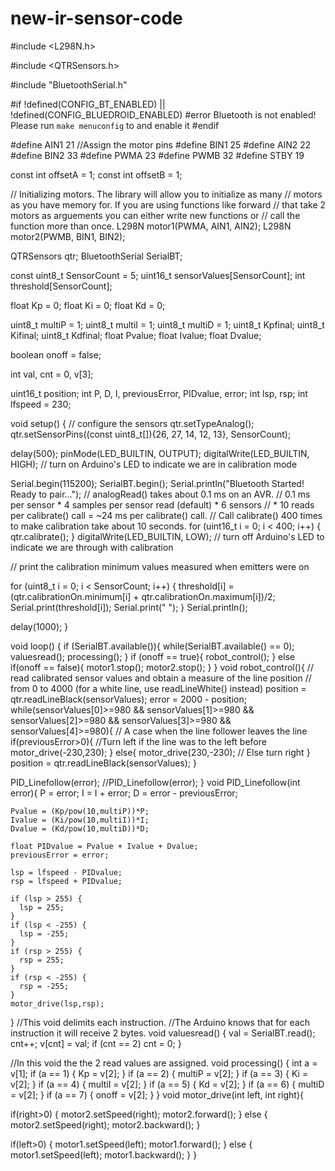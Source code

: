 # new-ir-sensor-code
#include <L298N.h>

#include <QTRSensors.h>

#include "BluetoothSerial.h"

#if !defined(CONFIG_BT_ENABLED) || !defined(CONFIG_BLUEDROID_ENABLED)
#error Bluetooth is not enabled! Please run `make menuconfig` to and enable it
#endif

#define AIN1 21  //Assign the motor pins
#define BIN1 25
#define AIN2 22
#define BIN2 33
#define PWMA 23
#define PWMB 32
#define STBY 19

const int offsetA = 1;
const int offsetB = 1;

// Initializing motors.  The library will allow you to initialize as many
// motors as you have memory for.  If you are using functions like forward
// that take 2 motors as arguements you can either write new functions or
// call the function more than once.
L298N motor1(PWMA, AIN1, AIN2);
L298N motor2(PWMB, BIN1, BIN2);

QTRSensors qtr;
BluetoothSerial SerialBT;

const uint8_t SensorCount = 5;
uint16_t sensorValues[SensorCount];
int threshold[SensorCount];

float Kp = 0;
float Ki = 0;
float Kd = 0;

uint8_t multiP = 1;
uint8_t multiI  = 1;
uint8_t multiD = 1;
uint8_t Kpfinal;
uint8_t Kifinal;
uint8_t Kdfinal;
float Pvalue;
float Ivalue;
float Dvalue;

boolean onoff = false;

int val, cnt = 0, v[3];

uint16_t position;
int P, D, I, previousError, PIDvalue, error;
int lsp, rsp;
int lfspeed = 230;

void setup()
{
  // configure the sensors
  qtr.setTypeAnalog();
  qtr.setSensorPins((const uint8_t[]){26, 27, 14, 12, 13}, SensorCount);

  delay(500);
  pinMode(LED_BUILTIN, OUTPUT);
  digitalWrite(LED_BUILTIN, HIGH); // turn on Arduino's LED to indicate we are in calibration mode
  
  Serial.begin(115200);
  SerialBT.begin();
  Serial.println("Bluetooth Started! Ready to pair...");
  // analogRead() takes about 0.1 ms on an AVR.
  // 0.1 ms per sensor * 4 samples per sensor read (default) * 6 sensors
  // * 10 reads per calibrate() call = ~24 ms per calibrate() call.
  // Call calibrate() 400 times to make calibration take about 10 seconds.
  for (uint16_t i = 0; i < 400; i++)
  {
    qtr.calibrate();
  }
  digitalWrite(LED_BUILTIN, LOW); // turn off Arduino's LED to indicate we are through with calibration

  // print the calibration minimum values measured when emitters were on
  
  for (uint8_t i = 0; i < SensorCount; i++)
  {
    threshold[i] = (qtr.calibrationOn.minimum[i] + qtr.calibrationOn.maximum[i])/2;
    Serial.print(threshold[i]);
    Serial.print("  ");
  }
  Serial.println();

  delay(1000);
}

void loop()
{
  if (SerialBT.available()){
    while(SerialBT.available() == 0);
    valuesread();
    processing();
  }
  if (onoff == true){
    robot_control();
  }
  else if(onoff == false){
    motor1.stop();
    motor2.stop();
  }
}
void robot_control(){
  // read calibrated sensor values and obtain a measure of the line position
  // from 0 to 4000 (for a white line, use readLineWhite() instead)
  position = qtr.readLineBlack(sensorValues);
  error = 2000 - position;
  while(sensorValues[0]>=980 && sensorValues[1]>=980 && sensorValues[2]>=980 && sensorValues[3]>=980 && sensorValues[4]>=980){ // A case when the line follower leaves the line
    if(previousError>0){       //Turn left if the line was to the left before
      motor_drive(-230,230);
    }
    else{
      motor_drive(230,-230); // Else turn right
    }
    position = qtr.readLineBlack(sensorValues);
  }
  
  PID_Linefollow(error);
  //PID_Linefollow(error);
}
void PID_Linefollow(int error){
    P = error;
    I = I + error;
    D = error - previousError;
    
    Pvalue = (Kp/pow(10,multiP))*P;
    Ivalue = (Ki/pow(10,multiI))*I;
    Dvalue = (Kd/pow(10,multiD))*D; 

    float PIDvalue = Pvalue + Ivalue + Dvalue;
    previousError = error;

    lsp = lfspeed - PIDvalue;
    rsp = lfspeed + PIDvalue;

    if (lsp > 255) {
      lsp = 255;
    }
    if (lsp < -255) {
      lsp = -255;
    }
    if (rsp > 255) {
      rsp = 255;
    }
    if (rsp < -255) {
      rsp = -255;
    }
    motor_drive(lsp,rsp);
}
//This void delimits each instruction.
//The  Arduino knows that for each instruction it will receive 2 bytes.
void valuesread()  {
  val = SerialBT.read();
  cnt++;
  v[cnt] = val;
  if (cnt == 2)
    cnt = 0;
}

//In this void the the 2 read values are assigned.
void  processing() {
  int a = v[1];
  if (a == 1) {
    Kp = v[2];
  }
  if (a == 2) {
    multiP = v[2];
  }
  if (a == 3) {
    Ki = v[2];
  }
  if (a == 4) {
    multiI = v[2];
  }
  if (a == 5) {
    Kd  = v[2];
  }
  if (a == 6) {
    multiD = v[2];
  }
  if (a == 7)  {
    onoff = v[2];
  }
}
void motor_drive(int left, int right){
  
  if(right>0)
  {
    motor2.setSpeed(right);
    motor2.forward();
  }
  else 
  {
    motor2.setSpeed(right);
    motor2.backward();
  }
  
 
  if(left>0)
  {
    motor1.setSpeed(left);
    motor1.forward();
  }
  else 
  {
    motor1.setSpeed(left);
    motor1.backward();
  }
}
